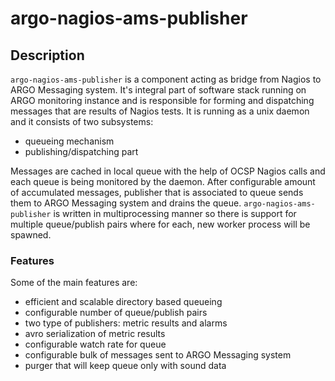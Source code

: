 # argo-nagios-ams-publisher

## Description 

`argo-nagios-ams-publisher` is a component acting as bridge from Nagios to ARGO Messaging system. It's integral part of software stack running on ARGO monitoring instance and is responsible for forming and dispatching messages that are results of Nagios tests. It is running as a unix daemon and it consists of two subsystems:
- queueing mechanism 
- publishing/dispatching part

Messages are cached in local queue with the help of OCSP Nagios calls and each queue is being monitored by the daemon. After configurable amount of accumulated messages, publisher that is associated to queue sends them to ARGO Messaging
system and drains the queue. `argo-nagios-ams-publisher` is written in multiprocessing manner so there is support for multiple queue/publish pairs where for each, new worker process will be spawned. 

### Features

Some of the main features are:
- efficient and scalable directory based queueing
- configurable number of queue/publish pairs
- two type of publishers: metric results and alarms
- avro serialization of metric results
- configurable watch rate for queue
- configurable bulk of messages sent to ARGO Messaging system
- purger that will keep queue only with sound data
